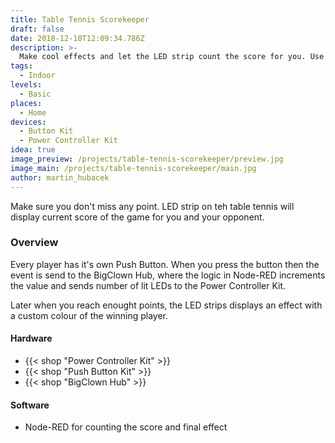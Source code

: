 ```yaml
---
title: Table Tennis Scorekeeper
draft: false
date: 2018-12-10T12:09:34.786Z
description: >-
  Make cool effects and let the LED strip count the score for you. Use the buttons to increment the points and make a winner effect later on.
tags:
  - Indoor
levels:
  - Basic
places:
  - Home
devices:
  - Button Kit
  - Power Controller Kit
idea: true
image_preview: /projects/table-tennis-scorekeeper/preview.jpg
image_main: /projects/table-tennis-scorekeeper/main.jpg
author: martin_hubacek
---
```


Make sure you don't miss any point. LED strip on teh table tennis will display current score of the game for you and your opponent.

### Overview

Every player has it's own Push Button. When you press the button then the event is send to the BigClown Hub, where the logic in Node-RED increments the value and sends number of lit LEDs to the Power Controller Kit.

Later when you reach enought points, the LED strips displays an effect with a custom colour of the winning player.

#### Hardware

* {{< shop "Power Controller Kit" >}}
* {{< shop "Push Button Kit" >}}
* {{< shop "BigClown Hub" >}}

#### Software

* Node-RED for counting the score and final effect

